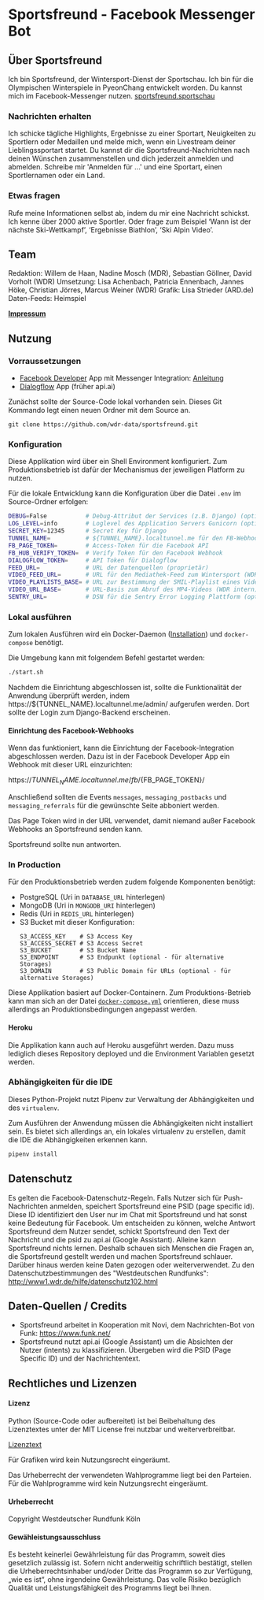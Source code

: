 # Sportsfreund - Facebook Messenger Bot

## Über Sportsfreund
Ich bin Sportsfreund, der Wintersport-Dienst der Sportschau. Ich bin für die Olympischen Winterspiele in PyeonChang entwickelt worden. Du kannst mich im Facebook-Messenger nutzen.
[sportsfreund.sportschau](m.me/sportsfreund.sportschau)

### Nachrichten erhalten
Ich schicke tägliche Highlights, Ergebnisse zu einer Sportart, Neuigkeiten zu Sportlern oder Medaillen und melde mich, wenn ein Livestream deiner Lieblingssportart startet. Du kannst dir die Sportsfreund-Nachrichten nach deinen Wünschen zusammenstellen und dich jederzeit anmelden und abmelden. Schreibe mir  'Anmelden für ...' und eine Sportart, einen Sportlernamen oder ein Land.

### Etwas fragen
Rufe meine Informationen selbst ab, indem du mir eine Nachricht schickst. Ich kenne über 2000 aktive Sportler. Oder frage zum Beispiel ‘Wann ist der nächste Ski-Wettkampf’, ‘Ergebnisse Biathlon’, ‘Ski Alpin Video’.

## Team
Redaktion: Willem de Haan, Nadine Mosch (MDR), Sebastian Göllner, David Vorholt (WDR) 
Umsetzung: Lisa Achenbach, Patricia Ennenbach, Jannes Höke, Christian Jörres, Marcus Weiner (WDR)
Grafik: Lisa Strieder (ARD.de)
Daten-Feeds: Heimspiel

[**Impressum**](http://www.sportschau.de/impressum/index.html)

## Nutzung

### Vorraussetzungen

- [Facebook Developer](https://developer.facebook.com/) App mit Messenger Integration: [Anleitung](https://developers.facebook.com/docs/messenger-platform/getting-started/app-setup)
- [Dialogflow](https://dialogflow.com/) App (früher api.ai)

Zunächst sollte der Source-Code lokal vorhanden sein. Dieses Git Kommando legt einen neuen Ordner mit dem Source an.

```
git clone https://github.com/wdr-data/sportsfreund.git
```


### Konfiguration

Diese Applikation wird über ein Shell Environment konfiguriert.
Zum Produktionsbetrieb ist dafür der Mechanismus der jeweiligen Platform zu nutzen.

Für die lokale Entwicklung kann die Konfiguration über die Datei `.env` im Source-Ordner erfolgen:

```bash
DEBUG=False           # Debug-Attribut der Services (z.B. Django) (optional)
LOG_LEVEL=info        # Loglevel des Application Servers Gunicorn (optional)
SECRET_KEY=12345      # Secret Key für Django
TUNNEL_NAME=          # ${TUNNEL_NAME}.localtunnel.me für den FB-Webhook
FB_PAGE_TOKEN=        # Access-Token für die Facebook API
FB_HUB_VERIFY_TOKEN=  # Verify Token für den Facebook Webhook
DIALOGFLOW_TOKEN=     # API Token für Dialogflow
FEED_URL=             # URL der Datenquellen (proprietär)
VIDEO_FEED_URL=       # URL für den Mediathek-Feed zum Wintersport (WDR intern)
VIDEO_PLAYLISTS_BASE= # URL zur Bestimmung der SMIL-Playlist eines Videos (WDR intern) - no trailing slash
VIDEO_URL_BASE=       # URL-Basis zum Abruf des MP4-Videos (WDR intern) - no trailing slash
SENTRY_URL=           # DSN für die Sentry Error Logging Plattform (optional)
```

### Lokal ausführen

Zum lokalen Ausführen wird ein Docker-Daemon ([Installation](https://www.docker.com/get-docker)) und `docker-compose` benötigt.

Die Umgebung kann mit folgendem Befehl gestartet werden:

```bash
./start.sh
```

Nachdem die Einrichtung abgeschlossen ist, sollte die Funktionalität der Anwendung überprüft werden,
indem https://${TUNNEL_NAME}.localtunnel.me/admin/ aufgerufen werden. Dort sollte der Login zum Django-Backend erscheinen.


#### Einrichtung des Facebook-Webhooks

Wenn das funktioniert, kann die Einrichtung der Facebook-Integration abgeschlossen werden.
Dazu ist in der Facebook Developer App ein Webhook mit dieser URL einzurichten:

https://${TUNNEL_NAME}.localtunnel.me/fb/${FB_PAGE_TOKEN}/

Anschließend sollten die Events `messages`, `messaging_postbacks` und `messaging_referrals` für die gewünschte Seite abboniert werden.

Das Page Token wird in der URL verwendet, damit niemand außer Facebook Webhooks an Sportsfreund senden kann.

Sportsfreund sollte nun antworten.

### In Production

Für den Produktionsbetrieb werden zudem folgende Komponenten benötigt:
- PostgreSQL (Uri in `DATABASE_URL` hinterlegen)
- MongoDB (Uri in `MONGODB_URI` hinterlegen)
- Redis (Uri in `REDIS_URL` hinterlegen)
- S3 Bucket mit dieser Konfiguration:
  ```
  S3_ACCESS_KEY    # S3 Access Key
  S3_ACCESS_SECRET # S3 Access Secret
  S3_BUCKET        # S3 Bucket Name
  S3_ENDPOINT      # S3 Endpunkt (optional - für alternative Storages)
  S3_DOMAIN        # S3 Public Domain für URLs (optional - für alternative Storages)
  ```

Diese Applikation basiert auf Docker-Containern.
Zum Produktions-Betrieb kann man sich an der Datei [`docker-compose.yml`](/docker-compose.yml) orientieren,
diese muss allerdings an Produktionsbedingungen angepasst werden.

#### Heroku

Die Applikation kann auch auf Heroku ausgeführt werden.
Dazu muss lediglich dieses Repository deployed und die Environment Variablen gesetzt werden.

### Abhängigkeiten für die IDE

Dieses Python-Projekt nutzt Pipenv zur Verwaltung der Abhängigkeiten und des `virtualenv`.

Zum Ausführen der Anwendung müssen die Abhängigkeiten nicht installiert sein. Es bietet sich
allerdings an, ein lokales virtualenv zu erstellen, damit die IDE die Abhängigkeiten erkennen kann.

```bash
pipenv install
```


## Datenschutz
Es gelten die Facebook-Datenschutz-Regeln. Falls Nutzer sich für Push-Nachrichten anmelden, speichert Sportsfreund eine PSID (page specific id). Diese ID identifiziert den User nur im Chat mit Sportsfreund und hat sonst keine Bedeutung für Facebook.
Um entscheiden zu können, welche Antwort Sportsfreund  dem Nutzer sendet, schickt Sportsfreund den Text der Nachricht und die psid zu api.ai (Google Assistant).
Alleine kann Sportsfreund nichts lernen. Deshalb schauen sich Menschen die Fragen an, die Sportsfreund gestellt werden und machen Sportsfreund schlauer.
Darüber hinaus werden keine Daten gezogen oder weiterverwendet.
Zu den Datenschutzbestimmungen des "Westdeutschen Rundfunks": http://www1.wdr.de/hilfe/datenschutz102.html

## Daten-Quellen / Credits
- Sportsfreund arbeitet in Kooperation mit Novi, dem Nachrichten-Bot von Funk: https://www.funk.net/
- Sportsfreund nutzt api.ai (Google Assistant) um die Absichten der Nutzer (intents) zu klassifizieren. Übergeben wird die PSID (Page Specific ID) und der Nachrichtentext.

## Rechtliches und Lizenzen

#### Lizenz

Python (Source-Code oder aufbereitet) ist bei Beibehaltung des Lizenztextes unter der MIT License frei nutzbar und weiterverbreitbar.

[Lizenztext](LICENSE)

Für Grafiken wird kein Nutzungsrecht eingeräumt.

Das Urheberrecht der verwendeten Wahlprogramme liegt bei den Parteien. Für die Wahlprogramme wird kein Nutzungsrecht eingeräumt.

#### Urheberrecht

Copyright Westdeutscher Rundfunk Köln


#### Gewähleistungsausschluss
Es besteht keinerlei Gewährleistung für das Programm, soweit dies gesetzlich zulässig ist. Sofern nicht anderweitig schriftlich bestätigt, stellen die Urheberrechtsinhaber und/oder Dritte das Programm so zur Verfügung, „wie es ist“, ohne irgendeine Gewährleistung. Das volle Risiko bezüglich Qualität und Leistungsfähigkeit des Programms liegt bei Ihnen.
